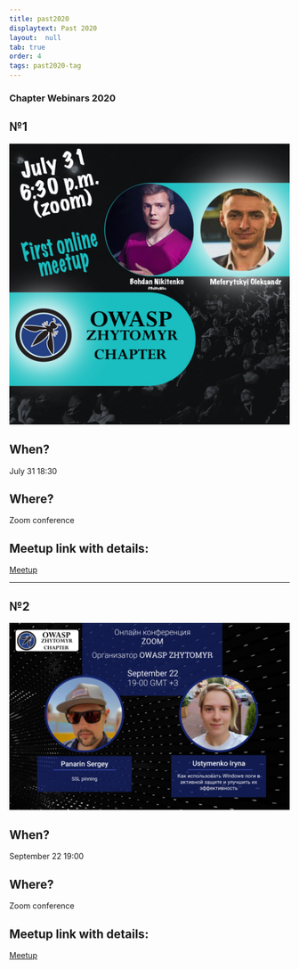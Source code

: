 ```yaml
---
title: past2020
displaytext: Past 2020
layout:  null
tab: true
order: 4
tags: past2020-tag
---
```


### Chapter Webinars 2020

## №1

![OWASP ZHYTOMYR 2020](assets/images/meetup/owasp_promo31.jpg "OWASP Zhytomyr 2020")

## When?
July 31
18:30

## Where?
Zoom conference

## Meetup link with details:
[Meetup](https://www.meetup.com/ru-RU/OWASP-Zhytomyr-Chapter/events/271985702/)

--------------------------------------------------------------------------------

## №2

![OWASP ZHYTOMYR 2020](assets/images/meetup/OWASP_promo2.jpg "OWASP Zhytomyr 2020")

## When?
September 22
19:00

## Where?
Zoom conference

## Meetup link with details:
[Meetup](https://www.meetup.com/OWASP-Zhytomyr-Chapter/events/273139282/?isFirstPublish=true)